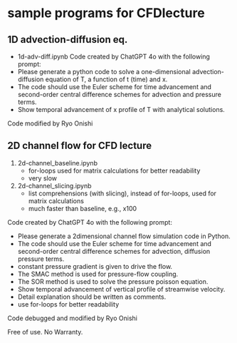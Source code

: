 # sample programs for CFDlecture

## 1D advection-diffusion eq.
- 1d-adv-diff.ipynb
Code created by ChatGPT 4o with the following prompt:
- Please generate a python code to solve a one-dimensional advection-diffusion equation of T, a function of t (time) and x.
- The code should use the Euler scheme for time advancement and second-order central difference schemes for advection and pressure terms.
- Show temporal advancement of x profile of T with analytical solutions.

Code modified by Ryo Onishi

## 2D channel flow for CFD lecture
1. 2d-channel_baseline.ipynb
   - for-loops used for matrix calculations for better readability
   - very slow
1. 2d-channel_slicing.ipynb
   - list comprehensions (with slicing), instead of for-loops, used for matrix calculations
   - much faster than baseline, e.g., x100

Code created by ChatGPT 4o with the following prompt:
- Please generate a 2dimensional channel flow simulation code in Python.
- The code should use the Euler scheme for time advancement and second-order central difference schemes for advection, diffusion pressure terms.
- constant pressure gradient is given to drive the flow.
- The SMAC method is used for pressure-flow coupling.
- The SOR method is used to solve the pressure poisson equation.
- Show temporal advancement of vertical profile of streamwise velocity.
- Detail explanation should be written as comments.
- use for-loops for better readability

Code debugged and modified by Ryo Onishi


Free of use. No Warranty.
